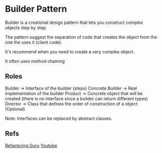# **Builder Pattern**

Builder is a creational design pattern that lets you construct complex objects step by step.

The pattern suggest the separation of code that creates the object from the one the uses it (client code).

It's recommend when you need to create a very complex object.

It often uses method chaining

## Roles
Builder -> Interface of the builder (steps)
Concrete Builder -> Real implementation of the builder
Product -> Concrete object that will be created (there is no interface since a builder can return different types)
Director -> Class that defines the order of construction of a object (Optional)

Note: Interfaces can be replaced by abstract classes.

## Refs
[Refactoring Guru](https://refactoring.guru//design-patterns/builder)
[Youtube](https://www.youtube.com/watch?v=2VwLvwsIu-8)

